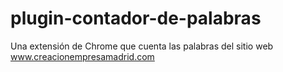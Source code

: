 # plugin-contador-de-palabras
Una extensión de Chrome que cuenta las palabras del sitio web www.creacionempresamadrid.com
